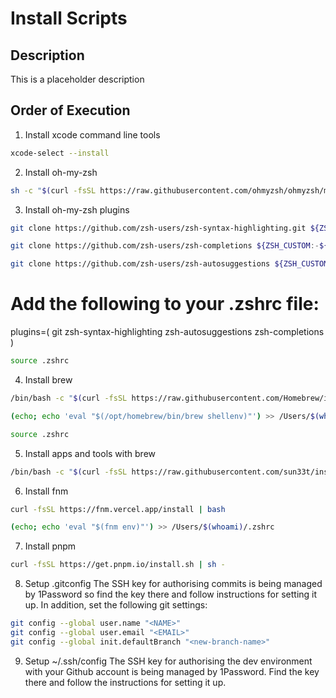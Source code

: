 # Install Scripts

## Description

This is a placeholder description

## Order of Execution

1. Install xcode command line tools

```sh
xcode-select --install
```

2. Install oh-my-zsh

```sh
sh -c "$(curl -fsSL https://raw.githubusercontent.com/ohmyzsh/ohmyzsh/master/tools/install.sh)"
```

3. Install oh-my-zsh plugins

```sh
git clone https://github.com/zsh-users/zsh-syntax-highlighting.git ${ZSH_CUSTOM:-~/.oh-my-zsh/custom}/plugins/zsh-syntax-highlighting
```

```sh
git clone https://github.com/zsh-users/zsh-completions ${ZSH_CUSTOM:-${ZSH:-~/.oh-my-zsh}/custom}/plugins/zsh-completions
```

```sh
git clone https://github.com/zsh-users/zsh-autosuggestions ${ZSH_CUSTOM:-~/.oh-my-zsh/custom}/plugins/zsh-autosuggestions
```

# Add the following to your .zshrc file:

plugins=(
git
zsh-syntax-highlighting
zsh-autosuggestions
zsh-completions
)

```sh
source .zshrc
```

4. Install brew

```bash
/bin/bash -c "$(curl -fsSL https://raw.githubusercontent.com/Homebrew/install/HEAD/install.sh)"

(echo; echo 'eval "$(/opt/homebrew/bin/brew shellenv)"') >> /Users/$(whoami)/.zshrc
```

```sh
source .zshrc
```

5. Install apps and tools with brew

```sh
/bin/bash -c "$(curl -fsSL https://raw.githubusercontent.com/sun33t/install-scripts-v2/main/install-brew.sh)"
```

6. Install fnm

```bash
curl -fsSL https://fnm.vercel.app/install | bash

(echo; echo 'eval "$(fnm env)"') >> /Users/$(whoami)/.zshrc
```

7. Install pnpm

```bash
curl -fsSL https://get.pnpm.io/install.sh | sh -
```

8. Setup .gitconfig
   The SSH key for authorising commits is being managed by 1Password so find the key there and follow instructions for setting it up. In addition, set the following git settings:

```bash
git config --global user.name "<NAME>"
git config --global user.email "<EMAIL>"
git config --global init.defaultBranch "<new-branch-name>"
```

9.  Setup ~/.ssh/config
    The SSH key for authorising the dev environment with your Github account is being managed by 1Password. Find the key there and follow the instructions for setting it up.

